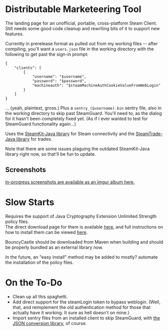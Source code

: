 Distributable Marketeering Tool
===============================

The landing page for an unofficial, portable, cross-platform Steam Client.  
Still needs some good code cleanup and rewriting bits of it to support new features.

Currently in prerelease format as pulled out from my working files -- after compiling, you'll want a `users.json` file in the working directory with the following to get past the sign-in prompt:
```
{
    "clients": [
        {
            "username": "$username",
            "password": "$password",
            "machineauth": "$steamMachineAuthCookieValueFromWebLogin"
        }
    ]
}
```
... (yeah, plaintext, gross.) Plus a `sentry_($username).bin` sentry file, also in the working directory to skip past SteamGuard.  You'll need to, as the dialog for it hasn't been completely fixed yet.  (As if I ever wanted to test for SteamGuard functionality again...)

Uses the [SteamKit-Java library](https://github.com/Top-Cat/SteamKit-Java) for Steam connectivity and the [SteamTrade-Java library](https://github.com/nosoop/SteamTrade-Java) for trades.

Note that there are some issues plaguing the outdated SteamKit-Java library right now, so that'll be fun to update.

Screenshots
-----------

[In-progress screenshots are available as an imgur album here.](http://imgur.com/a/Nv9xH#0)


Slow Starts
===========

Requires the support of Java Cryptography Extension Unlimited Strength policy files.    
The direct download page for them is available [here](http://www.oracle.com/technetwork/java/javase/downloads/jce-7-download-432124.html), and full instructions on how to install them can be viewed [here](http://suhothayan.blogspot.com/2012/05/how-to-install-java-cryptography.html).

BouncyCastle should be downloaded from Maven when building and should be properly bundled as an external library now.

In the future, an "easy install" method may be added to mostly? automate the installation of the policy files.


On the To-Do
============

  * Clean up all this spaghetti.
  * Add direct support for the steamLogin token to bypass weblogin. (Well, that, and reimplement the old authentication method for those that actually have it working.  It sure as hell doesn't on mine.)
  * Import sentry files from an installed client to skip SteamGuard, with [the JSON conversion library](https://github.com/nosoop/vdf-json-java), of course.
